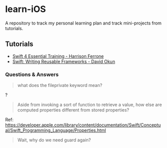 # learn-iOS
A repository to track my personal learning plan and track mini-projects from tutorials.

## Tutorials

* [Swift 4 Essential Training - Harrison Ferrone](https://www.lynda.com/Swift-tutorials/Swift-4-Essential-Training/636121-2.html)
* [Swift: Writing Reusable Frameworks - David Okun](https://www.lynda.com/Swift-tutorials/Swift-Writing-Reusable-Frameworks/636120-2.html)

### Questions & Answers

> what does the fileprivate keyword mean?

?


> Aside from invoking a sort of function to retrieve a value, how else are computed properties different from stored properties?

Ref: https://developer.apple.com/library/content/documentation/Swift/Conceptual/Swift_Programming_Language/Properties.html

> Wait, why do we need guard again?
